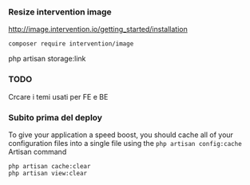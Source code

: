 
### Resize intervention image
http://image.intervention.io/getting_started/installation

```composer require intervention/image```

php artisan storage:link

### TODO
Crcare i temi usati per FE e BE

### Subito prima del deploy
To give your application a speed boost, you should cache all of your configuration 
files into a single file using the ```php artisan config:cache``` Artisan command

```
php artisan cache:clear
php artisan view:clear
```

